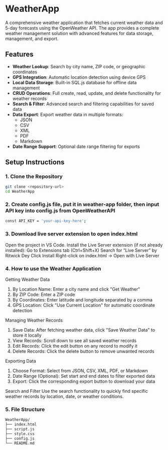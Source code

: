 # WeatherApp

A comprehensive weather application that fetches current weather data and 5-day forecasts using the OpenWeather API. The app provides a complete weather management solution with advanced features for data storage, management, and export.

## Features

- **Weather Lookup**: Search by city name, ZIP code, or geographic coordinates
- **GPS Integration**: Automatic location detection using device GPS
- **Local Data Storage**: Built-in SQL.js database for offline data management
- **CRUD Operations**: Full create, read, update, and delete functionality for weather records
- **Search & Filter**: Advanced search and filtering capabilities for saved data
- **Data Export**: Export weather data in multiple formats:
  - JSON
  - CSV
  - XML
  - PDF
  - Markdown
- **Date Range Support**: Optional date range filtering for exports

## Setup Instructions

### 1. Clone the Repository
```bash
git clone <repository-url>
cd WeatherApp
```

### 2. Create config.js file, put it in weather-app folder, then input API key into config.js from OpenWeatherAPI
```bash
const API_KEY = 'your-api-key-here';
```

### 3. Download live server extension to open index.html
Open the project in VS Code.
Install the Live Server extension (if not already installed):
Go to Extensions tab (Ctrl+Shift+X)
Search for “Live Server” by Ritwick Dey
Click Install
Right-click on index.html → Open with Live Server


### 4. How to use the Weather Application
Getting Weather Data
1. By Location Name: Enter a city name and click "Get Weather"
2. By ZIP Code: Enter a ZIP code
3. By Coordinates: Enter latitude and longitude separated by a comma
4. GPS Location: Click "Use Current Location" for automatic coordinate detection

Managing Weather Records
1. Save Data: After fetching weather data, click "Save Weather Data" to store it locally
2. View Records: Scroll down to see all saved weather records
3. Edit Records: Click the edit button on any record to modify it
4. Delete Records: Click the delete button to remove unwanted records

Exporting Data
1. Choose Format: Select from JSON, CSV, XML, PDF, or Markdown
2. Date Range (Optional): Set start and end dates to filter exported data
3. Export: Click the corresponding export button to download your data

Search and Filter
Use the search functionality to quickly find specific weather records by location, date, or weather conditions.


### 5. File Structure
```bash
WeatherApp/
├── index.html
├── script.js 
├── style.css       
├── config.js           
└── README.md     
```
